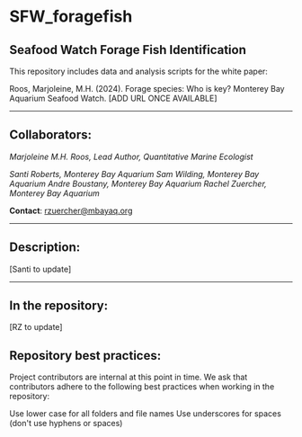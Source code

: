 
# SFW_foragefish

<!-- badges: start -->
<!-- badges: end -->

## Seafood Watch Forage Fish Identification

This repository includes data and analysis scripts for the white paper:

Roos, Marjoleine, M.H. (2024). Forage species: Who is key? Monterey Bay Aquarium Seafood Watch. [ADD URL ONCE AVAILABLE]

---
## Collaborators:
*Marjoleine M.H. Roos, Lead Author, Quantitative Marine Ecologist*

*Santi Roberts, Monterey Bay Aquarium*
*Sam Wilding, Monterey Bay Aquarium*
*Andre Boustany, Monterey Bay Aquarium*
*Rachel Zuercher, Monterey Bay Aquarium*

**Contact**: rzuercher@mbayaq.org

---
## Description:
[Santi to update]

--- 
## In the repository:
[RZ to update]

## Repository best practices:
Project contributors are internal at this point in time. We ask that contributors adhere to the following best practices when working in the repository:

Use lower case for all folders and file names
Use underscores for spaces (don't use hyphens or spaces)

